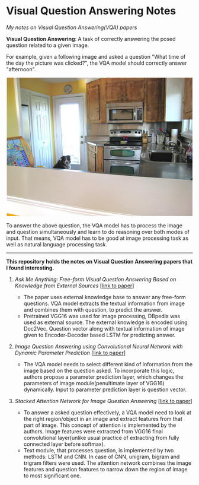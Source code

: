 # Visual Question Answering Notes
*My notes on Visual Question Answering(VQA) papers*

**Visual Question Answering**: 
A task of correctly answering the posed question related to a given image.

For example, given a following image and asked a question "What time of the day the picture was clicked?", the VQA model should correctly answer "afternoon".

![alt text](./mscoco-18802.png)

To answer the above question, the VQA model has to process the image and question simultaneously and learn to do reasoning over both modes of input. That means, VQA model has to be good at image processing task as well as natural language processing task.

---

**This repository holds the notes on Visual Question Answering papers that I found interesting.**

1.  *Ask Me Anything: Free-form Visual Question Answering Based on Knowledge from External Sources* [[link to paper](http://www.cv-foundation.org/openaccess/content_cvpr_2016/papers/Wu_Ask_Me_Anything_CVPR_2016_paper.pdf)]
    * The paper uses external knowledge base to answer any free-form questions. VQA model extracts the textual information from image and combines them with question, to predict the answer.
    * Pretrained VGG16 was used for image processing, DBpedia was used as external source. The external knowledge is encoded using Doc2Vec. Question vector along with textual information of image given to Encoder-Decoder based LSTM for predicting answer.

2.  *Image Question Answering using Convolutional Neural Network with Dynamic Parameter Prediction* [[link to paper](http://www.cv-foundation.org/openaccess/content_cvpr_2016/papers/Noh_Image_Question_Answering_CVPR_2016_paper.pdf)]
    * The VQA model needs to select different kind of information from the image based on the question asked. To incorporate this logic, authors propose a parameter prediction layer, which changes the parameters of image module(penultimate layer of VGG16) dynamically. Input to parameter prediction layer is question vector.

3.   *Stacked Attention Network for Image Question Answering* [[link to paper](http://www.cv-foundation.org/openaccess/content_cvpr_2016/papers/Yang_Stacked_Attention_Networks_CVPR_2016_paper.pdf)]
     * To answer a asked question effectively, a VQA model need to look at the right region/object in an image and extract features from that part of image. This concept of attention is implemented by the authors. Image features were extracted from VGG16 final convolutional layer(unlike usual practice of extracting from fully connected layer before softmax). 
     * Text module, that processes question, is implemented by two methods: LSTM and CNN. In case of CNN, unigram, bigram and trigram filters were used. The attention network combines the image features and question features to narrow down the region of image to most significant one.
